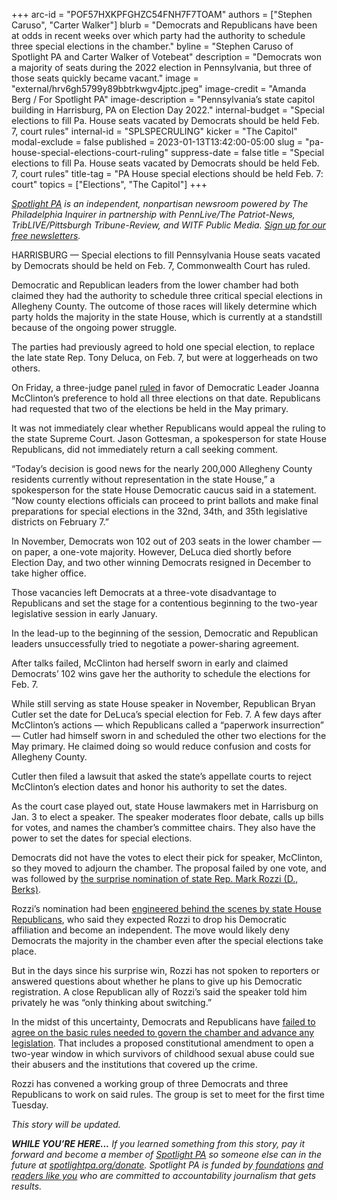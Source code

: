 +++
arc-id = "POF57HXKPFGHZC54FNH7F7TOAM"
authors = ["Stephen Caruso", "Carter Walker"]
blurb = "Democrats and Republicans have been at odds in recent weeks over which party had the authority to schedule three special elections in the chamber."
byline = "Stephen Caruso of Spotlight PA and Carter Walker of Votebeat"
description = "Democrats won a majority of seats during the 2022 election in Pennsylvania, but three of those seats quickly became vacant."
image = "external/hrv6gh5799y89bbtrkwgv4jptc.jpeg"
image-credit = "Amanda Berg / For Spotlight PA"
image-description = "Pennsylvania’s state capitol building in Harrisburg, PA on Election Day 2022."
internal-budget = "Special elections to fill Pa. House seats vacated by Democrats should be held Feb. 7, court rules"
internal-id = "SPLSPECRULING"
kicker = "The Capitol"
modal-exclude = false
published = 2023-01-13T13:42:00-05:00
slug = "pa-house-special-elections-court-ruling"
suppress-date = false
title = "Special elections to fill Pa. House seats vacated by Democrats should be held Feb. 7, court rules"
title-tag = "PA House special elections should be held Feb. 7: court"
topics = ["Elections", "The Capitol"]
+++

<a href="https://www.spotlightpa.org/"><i>Spotlight PA</i></a><i> is an independent, nonpartisan newsroom powered by The Philadelphia Inquirer in partnership with PennLive/The Patriot-News, TribLIVE/Pittsburgh Tribune-Review, and WITF Public Media. </i><a href="https://www.spotlightpa.org/newsletters"><i>Sign up for our free newsletters</i></a><i>.</i>

HARRISBURG — Special elections to fill Pennsylvania House seats vacated by Democrats should be held on Feb. 7, Commonwealth Court has ruled.

Democratic and Republican leaders from the lower chamber had both claimed they had the authority to schedule three critical special elections in Allegheny County. The outcome of those races will likely determine which party holds the majority in the state House, which is currently at a standstill because of the ongoing power struggle.

The parties had previously agreed to hold one special election, to replace the late state Rep. Tony Deluca, on Feb. 7, but were at loggerheads on two others.

<script src="https://www.spotlightpa.org/embed.js" async></script><div data-spl-embed-version="1" data-spl-src="https://www.spotlightpa.org/embeds/newsletter/"></div>


On Friday, a three-judge panel <a href="https://www.pacourts.us/Storage/media/pdfs/20230113/183545-jan.13,2022-preliminaryobjectionssustained.pdf">ruled</a> in favor of Democratic Leader Joanna McClinton’s preference to hold all three elections on that date. Republicans had requested that two of the elections be held in the May primary.

It was not immediately clear whether Republicans would appeal the ruling to the state Supreme Court. Jason Gottesman, a spokesperson for state House Republicans, did not immediately return a call seeking comment.

“Today’s decision is good news for the nearly 200,000 Allegheny County residents currently without representation in the state House,” a spokesperson for the state House Democratic caucus said in a statement. “Now county elections officials can proceed to print ballots and make final preparations for special elections in the 32nd, 34th, and 35th legislative districts on February 7.”

In November, Democrats won 102 out of 203 seats in the lower chamber — on paper, a one-vote majority. However, DeLuca died shortly before Election Day, and two other winning Democrats resigned in December to take higher office.

Those vacancies left Democrats at a three-vote disadvantage to Republicans and set the stage for a contentious beginning to the two-year legislative session in early January.

In the lead-up to the beginning of the session, Democratic and Republican leaders unsuccessfully tried to negotiate a power-sharing agreement.

After talks failed, McClinton had herself sworn in early and claimed Democrats’ 102 wins gave her the authority to schedule the elections for Feb. 7.

While still serving as state House speaker in November, Republican Bryan Cutler set the date for DeLuca’s special election for Feb. 7. A few days after McClinton’s actions — which Republicans called a “paperwork insurrection” — Cutler had himself sworn in and scheduled the other two elections for the May primary. He claimed doing so would reduce confusion and costs for Allegheny County.

Cutler then filed a lawsuit that asked the state’s appellate courts to reject McClinton’s election dates and honor his authority to set the dates.

As the court case played out, state House lawmakers met in Harrisburg on Jan. 3 to elect a speaker. The speaker moderates floor debate, calls up bills for votes, and names the chamber’s committee chairs. They also have the power to set the dates for special elections.

Democrats did not have the votes to elect their pick for speaker, McClinton, so they moved to adjourn the chamber. The proposal failed by one vote, and was followed by <a href="https://www.spotlightpa.org/news/2023/01/pa-legislature-house-speaker-mark-rozzi-clergy-abuse-profile/">the surprise nomination of state Rep. Mark Rozzi (D., Berks)</a>.

Rozzi’s nomination had been <a href="https://www.spotlightpa.org/news/2023/01/pa-house-speaker-mark-rozzi-behind-the-scenes/">engineered behind the scenes by state House Republicans</a>, who said they expected Rozzi to drop his Democratic affiliation and become an independent. The move would likely deny Democrats the majority in the chamber even after the special elections take place.

<script src="https://www.spotlightpa.org/embed.js" async></script><div data-spl-embed-version="1" data-spl-src="https://www.spotlightpa.org/embeds/donate/"></div>


But in the days since his surprise win, Rozzi has not spoken to reporters or answered questions about whether he plans to give up his Democratic registration. A close Republican ally of Rozzi’s said the speaker told him privately he was “only thinking about switching.”

In the midst of this uncertainty, Democrats and Republicans have <a href="https://www.spotlightpa.org/news/2023/01/pa-house-speaker-mark-rozzi-resign-jim-gregory-clergy-abuse-amendment/">failed to agree on the basic rules needed to govern the chamber and advance any legislation</a>. That includes a proposed constitutional amendment to open a two-year window in which survivors of childhood sexual abuse could sue their abusers and the institutions that covered up the crime.

Rozzi has convened a working group of three Democrats and three Republicans to work on said rules. The group is set to meet for the first time Tuesday.

<i>This story will be updated.</i>

<i><b>WHILE YOU’RE HERE...</b></i><i> If you learned something from this story, pay it forward and become a member of </i><a href="https://www.spotlightpa.org/"><i>Spotlight PA</i></a><i> so someone else can in the future at </i><a href="http://spotlightpa.org/donate"><i>spotlightpa.org/donate</i></a><i>. Spotlight PA is funded by</i><a href="https://www.spotlightpa.org/support"><i> foundations</i></a><i> </i><a href="https://www.spotlightpa.org/support"><i>and readers like you</i></a><i> who are committed to accountability journalism that gets results.</i>
